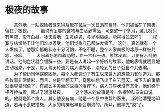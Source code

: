 # 极夜的故事
　　意外地，一队探险者没来得及赶在最后一次日落前离开，他们被留在了南极，留在了极夜。 
　　虽说有足够的食物与生活必需品，可整整一个多月，这儿将只有黑夜，没有白昼。冰天雪地，生灵绝迹，与光明隔绝，能挨得过去吗？ 
　　寂寞与枯燥终于让他们难以忍受，他们觉得自己都快发疯了。 这时，真的就有一个人发疯了。他那抑郁的状态十分可怕，不吃不睡，整个人像南极的冰原一样被封冻，死寂。 
　　大家着急地围着劝慰，你一言我一语。忽然发现，只要有人对他讲话，他的症状就会缓解一些，要是有人讲起一个好听的故事，他的表情就明显地生动起来。于是，每人每天轮流为病人讲故事，没轮到的日子就自个儿去编。 
　　为了帮助同伴摆脱困厄，每个人都调动了有生以来最大的想像力和创造力。那些故事非常精彩，而且，总是异想天开，奇思妙想飞出了白云蓝天。接下去的事情就很容易想像了，在那么多美丽的故事的治疗下，病人的症状没有恶化，他们终于相互搀扶着，熬过了漫漫极夜。 
　　这个感人的故事是听一名探险队员亲口说的。他就是那个病人。其实他没有病，他是一个急中生智的医生。当时他清楚地知道，若再不采取措施，大家的精神迟早都会崩溃的。所以，他率先“疯”了。
 